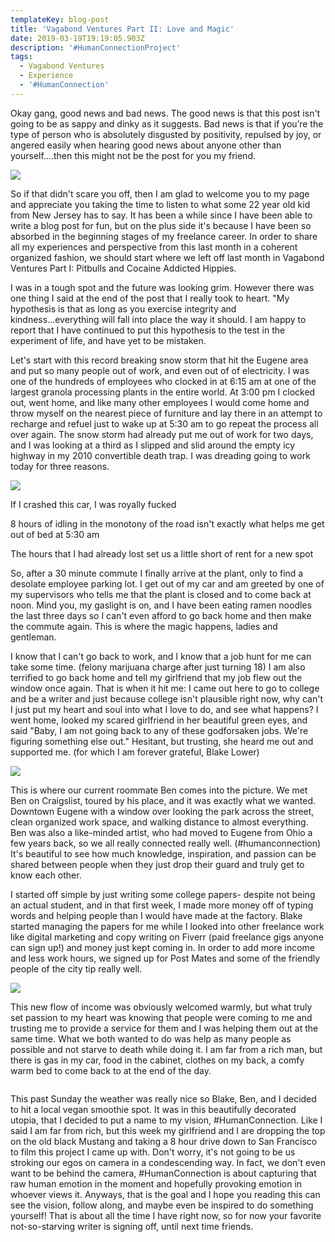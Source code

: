 ```yaml
---
templateKey: blog-post
title: 'Vagabond Ventures Part II: Love and Magic'
date: 2019-03-19T19:19:05.903Z
description: '#HumanConnectionProject'
tags:
  - Vagabond Ventures
  - Experience
  - '#HumanConnection'
---
```

Okay gang, good news and bad news. The good news is that this post isn't going to be as sappy and dinky as it suggests. Bad news is that if you’re the type of person who is absolutely disgusted by positivity, repulsed by joy, or angered easily when hearing good news about anyone other than yourself....then this might not be the post for you my friend.



![](/img/nature-love.jpg)

So if that didn't scare you off, then I am glad to welcome you to my page and appreciate you taking the time to listen to what some 22 year old kid from New Jersey has to say. It has been a while since I have been able to write a blog post for fun, but on the plus side it's because I have been so absorbed in the beginning stages of my freelance career. In order to share all my experiences and perspective from this last month in a coherent organized fashion, we should start where we left off last month in Vagabond Ventures Part I: Pitbulls and Cocaine Addicted Hippies.



I was in a tough spot and the future was looking grim. However there was one thing I said at the end of the post that I really took to heart. "My hypothesis is that as long as you exercise integrity and kindness...everything will fall into place the way it should. I am happy to report that I have continued to put this hypothesis to the test in the experiment of life, and have yet to be mistaken.



Let's start with this record breaking snow storm that hit the Eugene area and put so many people out of work, and even out of of electricity. I was one of the hundreds of employees who clocked in at 6:15 am at one of the largest granola processing plants in the entire world. At 3:00 pm I clocked out, went home, and like many other employees I would come home and throw myself on the nearest piece of furniture and lay there in an attempt to recharge and refuel just to wake up at 5:30 am to go repeat the process all over again. The snow storm had already put me out of work for two days, and I was looking at a third as I slipped and slid around the empty icy highway in my 2010 convertible death trap. I was dreading going to work today for three reasons.



![](/img/img-7223.jpg)

If I crashed this car, I was royally fucked

8 hours of idling in the monotony of the road isn't exactly what helps me get out of bed at 5:30 am

The hours that I had already lost set us a little short of rent for a new spot 

So, after a 30 minute commute I finally arrive at the plant, only to find a desolate employee parking lot. I get out of my car and am greeted by one of my supervisors who tells me that the plant is closed and to come back at noon. Mind you, my gaslight is on, and I have been eating ramen noodles the last three days so I can't even afford to go back home and then make the commute again. This is where the magic happens, ladies and gentleman.



I know that I can't go back to work, and I know that a job hunt for me can take some time. (felony marijuana charge after just turning 18) I am also terrified to go back home and tell my girlfriend that my job flew out the window once again. That is when it hit me: I came out here to go to college and be a writer and just because college isn't plausible right now, why can't I just put my heart and soul into what I love to do, and see what happens? I went home, looked my scared girlfriend in her beautiful green eyes, and said "Baby, I am not going back to any of these godforsaken jobs. We're figuring something else out." Hesitant, but trusting, she heard me out and supported me. (for which I am forever grateful, Blake Lower)



![](/img/img-7162.jpg)

This is where our current roommate Ben comes into the picture. We met Ben on Craigslist, toured by his place, and it was exactly what we wanted. Downtown Eugene with a window over looking the park across the street, clean organized work space, and walking distance to almost everything. Ben was also a like-minded artist, who had moved to Eugene from Ohio a few years back, so we all really connected really well. (#humanconnection) It's beautiful to see how much knowledge, inspiration, and passion can be shared between people when they just drop their guard and truly get to know each other.



I started off simple by just writing some college papers- despite not being an actual student, and in that first week, I made more money off of typing words and helping people than I would have made at the factory. Blake started managing the papers for me while I looked into other freelance work like digital marketing and copy writing on Fiverr (paid freelance gigs anyone can sign up!) and money just kept coming in. In order to add more income and less work hours, we signed up for Post Mates and some of the friendly people of the city tip really well.



![](/img/img-7222.jpg)

This new flow of income was obviously welcomed warmly, but what truly set passion to my heart was knowing that people were coming to me and trusting me to provide a service for them and I was helping them out at the same time. What we both wanted to do was help as many people as possible and not starve to death while doing it. I am far from a rich man, but there is gas in my car, food in the cabinet, clothes on my back, a comfy warm bed to come back to at the end of the day.



![]()

This past Sunday the weather was really nice so Blake, Ben, and I decided to hit a local vegan smoothie spot. It was in this beautifully decorated utopia, that I decided to put a name to my vision, #HumanConnection. Like I said I am far from rich, but this week my girlfriend and I are dropping the top on the old black Mustang and taking a 8 hour drive down to San Francisco to film this project I came up with. Don't worry, it's not going to be us stroking our egos on camera in a condescending way. In fact, we don't even want to be behind the camera, #HumanConnection is about capturing that raw human emotion in the moment and hopefully provoking emotion in whoever views it. Anyways, that is the goal and I hope you reading this can see the vision, follow along, and maybe even be inspired to do something yourself! That is about all the time I have right now, so for now your favorite not-so-starving writer is signing off, until next time friends.
